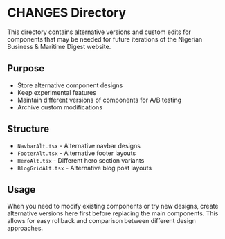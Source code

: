 # CHANGES Directory

This directory contains alternative versions and custom edits for components that may be needed for future iterations of the Nigerian Business & Maritime Digest website.

## Purpose

- Store alternative component designs
- Keep experimental features
- Maintain different versions of components for A/B testing
- Archive custom modifications

## Structure

- `NavbarAlt.tsx` - Alternative navbar designs
- `FooterAlt.tsx` - Alternative footer layouts
- `HeroAlt.tsx` - Different hero section variants
- `BlogGridAlt.tsx` - Alternative blog post layouts

## Usage

When you need to modify existing components or try new designs, create alternative versions here first before replacing the main components. This allows for easy rollback and comparison between different design approaches.